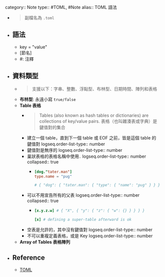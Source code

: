 category:: Note
type:: #TOML, #Note
alias:: TOML 語法

- > 副檔名為 `.toml`
- ## 語法
	- key = "value"
	- [節名]
	- #: 注釋
- ## 資料類型
	- > 支援以下：字串、整數、浮點型、布林型、日期時間、陣列和表格
	- **布林型**: 永遠小寫 `true/false`
	- **Table 表格**
		- > Tables (also known as hash tables or dictionaries) are collections of key/value pairs.
		  表格（也叫雜湊表或字典）是鍵值對的集合
		- 建立一個 table，直到下一個 table 或 EOF 之前，皆是這個 table 的鍵值對
		  logseq.order-list-type:: number
		- 鍵值對是無序的
		  logseq.order-list-type:: number
		- 巢狀表格的表格名稱中使用`.`
		  logseq.order-list-type:: number
		  collapsed:: true
			- ```toml
			  [dog."tater.man"]
			  type.name = "pug"
			  
			  # { "dog": { "tater.man": { "type": { "name": "pug" } } } }
			  ```
		- 可以不用宣告所有的父表
		  logseq.order-list-type:: number
		  collapsed:: true
			- ```toml
			  [x.y.z.w] # { "X", { "y": { "z": { "w": {} } } } }
			  
			  [x] # defining a super-table afterward is ok
			  ```
		- 空表是允許的，其中沒有鍵值對
		  logseq.order-list-type:: number
		- 不可以重複定義表格，或是 Key
		  logseq.order-list-type:: number
	- **Array of Tables 表格陣列**
- ## Reference
	- [TOML](https://toml.io/en/)
